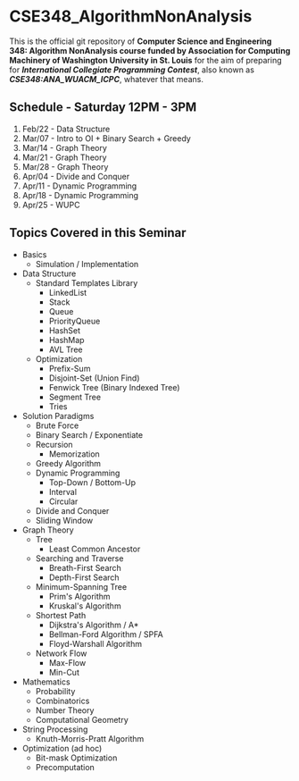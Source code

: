 # CSE348_AlgorithmNonAnalysis

This is the official git repository of **Computer Science and Engineering 348: Algorithm NonAnalysis course funded by Association for Computing Machinery of Washington University in St. Louis** for the aim of preparing for ___International Collegiate Programming Contest___, also known as ___CSE348:ANA_WUACM_ICPC___, whatever that means.

## Schedule - Saturday 12PM - 3PM

1. Feb/22 - Data Structure
2. Mar/07 - Intro to OI + Binary Search + Greedy 
3. Mar/14 - Graph Theory
4. Mar/21 - Graph Theory
5. Mar/28 - Graph Theory
6. Apr/04 - Divide and Conquer
7. Apr/11 - Dynamic Programming
8. Apr/18 - Dynamic Programming
9. Apr/25 - WUPC

## Topics Covered in this Seminar
* Basics
	* Simulation / Implementation
* Data Structure 
	* Standard Templates Library
		* LinkedList
		* Stack
		* Queue
		* PriorityQueue
		* HashSet
		* HashMap
		* AVL Tree
	* Optimization
		* Prefix-Sum
		* Disjoint-Set (Union Find) 
		* Fenwick Tree (Binary Indexed Tree)
		* Segment Tree
		* Tries
* Solution Paradigms
	* Brute Force
	* Binary Search / Exponentiate
	* Recursion
		* Memorization
	* Greedy Algorithm
	* Dynamic Programming
		* Top-Down / Bottom-Up
		* Interval
		* Circular
	* Divide and Conquer
	* Sliding Window
* Graph Theory
	* Tree
		* Least Common Ancestor
	* Searching and Traverse
		* Breath-First Search
		* Depth-First Search
	* Minimum-Spanning Tree
		* Prim's Algorithm
		* Kruskal's Algorithm
	* Shortest Path
		* Dijkstra's Algorithm / A*
		* Bellman-Ford Algorithm / SPFA
		* Floyd-Warshall Algorithm
	* Network Flow
		* Max-Flow
		* Min-Cut
* Mathematics
	* Probability
	* Combinatorics
	* Number Theory
	* Computational Geometry
* String Processing
	* Knuth-Morris-Pratt Algorithm
* Optimization (ad hoc)
	* Bit-mask Optimization
	* Precomputation

